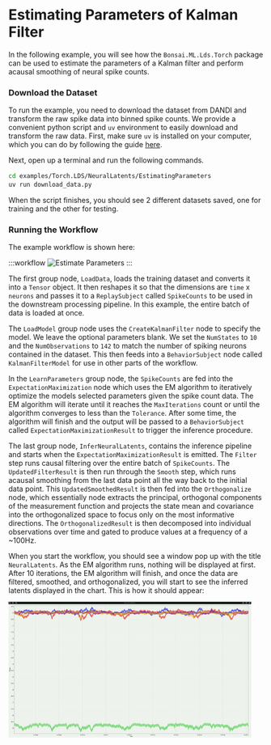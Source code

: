 # Estimating Parameters of Kalman Filter

In the following example, you will see how the `Bonsai.ML.Lds.Torch` package can be used to estimate the parameters of a Kalman filter and perform acausal smoothing of neural spike counts.

### Download the Dataset

To run the example, you need to download the dataset from DANDI and transform the raw spike data into binned spike counts. We provide a convenient python script and `uv` environment to easily download and transform the raw data. First, make sure `uv` is installed on your computer, which you can do by following the guide [here](https://docs.astral.sh/uv/getting-started/installation/).

Next, open up a terminal and run the following commands.

```bash
cd examples/Torch.LDS/NeuralLatents/EstimatingParameters
uv run download_data.py
```

When the script finishes, you should see 2 different datasets saved, one for training and the other for testing.

### Running the Workflow

The example workflow is shown here:

:::workflow
![Estimate Parameters](EstimateParameters.bonsai)
:::

The first group node, `LoadData`, loads the training dataset and converts it into a `Tensor` object. It then reshapes it so that the dimensions are `time` x `neurons` and passes it to a `ReplaySubject` called `SpikeCounts` to be used in the downstream processing pipeline. In this example, the entire batch of data is loaded at once. 

The `LoadModel` group node uses the `CreateKalmanFilter` node to specify the model. We leave the optional parameters blank. We set the `NumStates` to `10` and the `NumObservations` to `142` to match the number of spiking neurons contained in the dataset. This then feeds into a `BehaviorSubject` node called `KalmanFilterModel` for use in other parts of the workflow.

In the `LearnParameters` group node, the `SpikeCounts` are fed into the `ExpectationMaximization` node which uses the EM algorithm to iteratively optimize the models selected parameters given the spike count data. The EM algorithm will iterate until it reaches the `MaxIterations` count or until the algorithm converges to less than the `Tolerance`. After some time, the algorithm will finish and the output will be passed to a `BehaviorSubject` called `ExpectationMaximizationResult` to trigger the inference procedure.

The last group node, `InferNeuralLatents`, contains the inference pipeline and starts when the `ExpectationMaximizationResult` is emitted. The `Filter` step runs causal filtering over the entire batch of `SpikeCounts`. The `UpdatedFilterResult` is then run through the `Smooth` step, which runs acausal smoothing from the last data point all the way back to the initial data point. This `UpdatedSmoothedResult` is then fed into the `Orthogonalize` node, which essentially node extracts the principal, orthogonal components of the measurement function and projects the state mean and covariance into the orthogonalized space to focus only on the most informative directions. The `OrthogonalizedResult` is then decomposed into individual observations over time and gated to produce values at a frequency of a ~100Hz.

When you start the workflow, you should see a window pop up with the title `NeuralLatents`. As the EM algorithm runs, nothing will be displayed at first. After 10 iterations, the EM algorithm will finish, and once the data are filtered, smoothed, and orthogonalized, you will start to see the inferred latents displayed in the chart. This is how it should appear:

![](./NeuralLatentsEstimatingParameters.gif)
